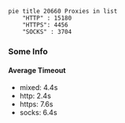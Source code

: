 
```mermaid
pie title 20660 Proxies in list
    "HTTP" : 15180
    "HTTPS": 4456
    "SOCKS" : 3704
```

### Some Info
#### Average Timeout

- mixed: 4.4s
- http: 2.4s
- https: 7.6s
- socks: 6.4s